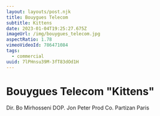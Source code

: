 ```yaml
---
layout: layouts/post.njk
title: Bouygues Telecom
subtitle: Kittens
date: 2023-01-04T19:25:27.675Z
imageUrl: /img/bouygues_telecom.jpg
aspectRatio: 1.78
vimeoVideoId: 786471084
tags:
  - commercial
uuid: 7lPHnsu39M-3fT83dOd1H
---
```

# Bouygues Telecom "Kittens"

Dir. Bo Mirhosseni
DOP. Jon Peter
Prod Co. Partizan Paris